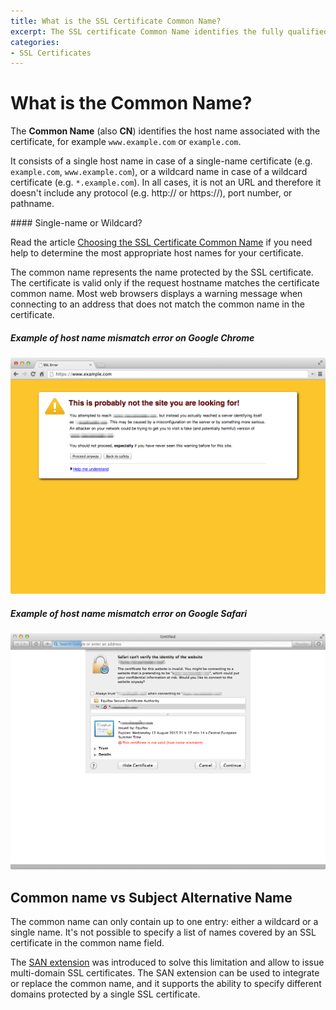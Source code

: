 ```yaml
---
title: What is the SSL Certificate Common Name?
excerpt: The SSL certificate Common Name identifies the fully qualified domain name associated with the certificate.
categories:
- SSL Certificates
---
```


# What is the Common Name?

The **Common Name** (also **CN**) identifies the host name associated with the certificate, for example `www.example.com` or `example.com`.

It consists of a single host name in case of a single-name certificate (e.g. `example.com`, `www.example.com`), or a wildcard name in case of a wildcard certificate (e.g. `*.example.com`). In all cases, it is not an URL and therefore it doesn't include any protocol (e.g. http:// or https://), port number, or pathname.

<callout>
#### Single-name or Wildcard?

Read the article [Choosing the SSL Certificate Common Name](/articles/ssl-certificate-names) if you need help to determine the most appropriate host names for your certificate.
</callout>

The common name represents the name protected by the SSL certificate. The certificate is valid only if the request hostname matches the certificate common name. Most web browsers displays a warning message when connecting to an address that does not match the common name in the certificate.

##### Example of host name mismatch error on Google Chrome

![Example of host name mismatch error on Google Chrome](/files/dnsimple-certificate-mismatch-chrome.png)

##### Example of host name mismatch error on Google Safari

![Example of host name mismatch error on Google Safari](/files/dnsimple-certificate-mismatch-safari.png)

## Common name vs Subject Alternative Name

The common name can only contain up to one entry: either a wildcard or a single name. It's not possible to specify a list of names covered by an SSL certificate in the common name field.

The [SAN extension](/articles/what-is-ssl-san) was introduced to solve this limitation and allow to issue multi-domain SSL certificates. The SAN extension can be used to integrate or replace the common name, and it supports the ability to specify different domains protected by a single SSL certificate.
